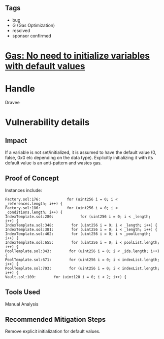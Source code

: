 ## Tags

- bug
- G (Gas Optimization)
- resolved
- sponsor confirmed

# [Gas: No need to initialize variables with default values](https://github.com/code-423n4/2022-01-insure-findings/issues/40) 

# Handle

Dravee


# Vulnerability details

## Impact  
If a variable is not set/initialized, it is assumed to have the default value (0, false, 0x0 etc depending on the data type). Explicitly initializing it with its default value is an anti-pattern and wastes gas.
  
## Proof of Concept  
Instances include:  
```  
Factory.sol:176:            for (uint256 i = 0; i < _references.length; i++) {
Factory.sol:186:            for (uint256 i = 0; i < _conditions.length; i++) {
IndexTemplate.sol:280:            for (uint256 i = 0; i < _length; i++) {
IndexTemplate.sol:348:        for (uint256 i = 0; i < _length; i++) {
IndexTemplate.sol:381:        for (uint256 i = 0; i < _length; i++) {
IndexTemplate.sol:462:        for (uint256 i = 0; i < _poolLength; i++) {
IndexTemplate.sol:655:        for (uint256 i = 0; i < poolList.length; i++) {
PoolTemplate.sol:343:        for (uint256 i = 0; i < _ids.length; i++) {
PoolTemplate.sol:671:        for (uint256 i = 0; i < indexList.length; i++) {
PoolTemplate.sol:703:        for (uint256 i = 0; i < indexList.length; i++) {
Vault.sol:109:        for (uint128 i = 0; i < 2; i++) {
```  
  
## Tools Used  
Manual Analysis  
  
## Recommended Mitigation Steps  
Remove explicit initialization for default values.


